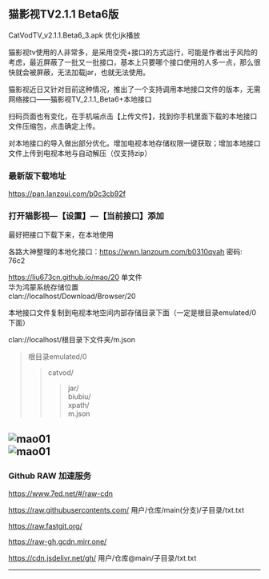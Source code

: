 ## 猫影视TV2.1.1 Beta6版

CatVodTV_v2.1.1.Beta6_3.apk  优化ijk播放  

猫影视tv使用的人非常多，是采用空壳+接口的方式运行，可能是作者出于风险的考虑，最近屏蔽了一批又一批接口，基本上只要哪个接口使用的人多一点，那么很快就会被屏蔽，无法加载jar，也就无法使用。

猫影视近日又针对目前这种情况，推出了一个支持调用本地接口文件的版本，无需网络接口——猫影视TV_2.1.1_Beta6+本地接口

扫码页面也有变化，在手机端点击【上传文件】，找到你手机里面下载的本地接口文件压缩包，点击确定上传。

对本地接口的导入做出部分优化。增加电视本地存储权限一键获取；增加本地接口文件上传到电视本地与自动解压（仅支持zip）

### 最新版下载地址

https://pan.lanzoui.com/b0c3cb92f

### 打开猫影视—【设置】—【当前接口】添加  

最好把接口下载下来，在本地使用  

各路大神整理的本地化接口：https://wwn.lanzoum.com/b0310qvah 密码: 76c2  

https://liu673cn.github.io/mao/20  单文件  
华为鸿蒙系统存储位置   
clan://localhost/Download/Browser/20   

本地接口文件复制到电视本地空间内部存储目录下面（一定是根目录emulated/0下面） 

clan://localhost/根目录下文件夹/m.json

>根目录emulated/0
>>catvod/ 
>>>jar/   
>>>biubiu/  
>>>xpath/  
>>>m.json  

![mao01](https://liu673cn.github.io/mao/sub/Xbb/mao01.jpg) <br />
![mao01](https://liu673cn.github.io/mao/sub/Xbb/mao02.jpg) <br />
------------------

### Github RAW 加速服务
https://www.7ed.net/#/raw-cdn

https://raw.githubusercontents.com/   用户/仓库/main(分支)/子目录/txt.txt

https://raw.fastgit.org/

https://raw-gh.gcdn.mirr.one/

https://cdn.jsdelivr.net/gh/ 用户/仓库@main/子目录/txt.txt

------------------
